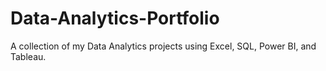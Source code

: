 # Data-Analytics-Portfolio
A collection of my Data Analytics projects using Excel, SQL, Power BI, and Tableau.
